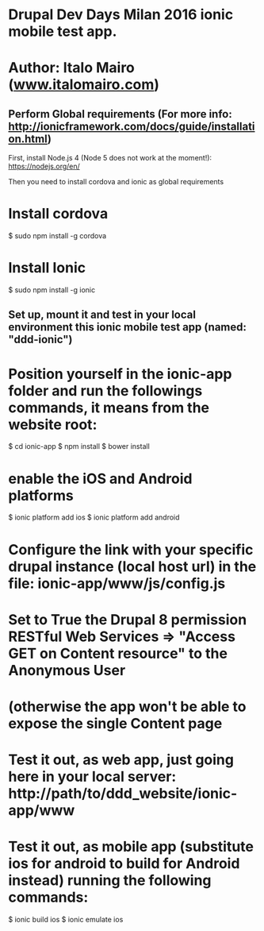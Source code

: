 # Drupal Dev Days Milan 2016 ionic mobile test app.
# Author: Italo Mairo (www.italomairo.com)

## Perform Global requirements (For more info: http://ionicframework.com/docs/guide/installation.html)

First, install Node.js 4 (Node 5 does not work at the moment!): https://nodejs.org/en/

Then you need to install cordova and ionic as global requirements 

# Install cordova
$ sudo npm install -g cordova

# Install Ionic
$ sudo npm install -g ionic

## Set up, mount it and test in your local environment this ionic mobile test app (named: "ddd-ionic")

# Position yourself in the ionic-app folder and run the followings commands, it means from the website root:
$ cd ionic-app
$ npm install
$ bower install

# enable the iOS and Android platforms
$ ionic platform add ios
$ ionic platform add android

# Configure the link with your specific drupal instance (local host url) in the file: ionic-app/www/js/config.js

# Set to True the Drupal 8 permission RESTful Web Services => "Access GET on Content resource" to the Anonymous User
# (otherwise the app won't be able to expose the single Content page

# Test it out, as web app, just going here in your local server: http://path/to/ddd_website/ionic-app/www

# Test it out, as mobile app (substitute ios for android to build for Android instead) running the following commands:
$ ionic build ios
$ ionic emulate ios